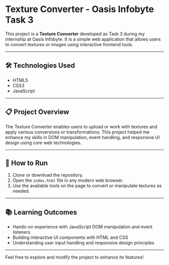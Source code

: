 # Texture Converter - Oasis Infobyte Task 3

This project is a **Texture Converter** developed as Task 3 during my internship at Oasis Infobyte. It is a simple web application that allows users to convert textures or images using interactive frontend tools.

---

## 🛠️ Technologies Used

- HTML5  
- CSS3  
- JavaScript

---

## 📋 Project Overview

The Texture Converter enables users to upload or work with textures and apply various conversions or transformations. This project helped me enhance my skills in DOM manipulation, event handling, and responsive UI design using core web technologies.

---

## 🚀 How to Run

1. Clone or download the repository.  
2. Open the `index.html` file in any modern web browser.  
3. Use the available tools on the page to convert or manipulate textures as needed.

---

## 📚 Learning Outcomes

- Hands-on experience with JavaScript DOM manipulation and event listeners  
- Building interactive UI components with HTML and CSS  
- Understanding user input handling and responsive design principles

---

Feel free to explore and modify the project to enhance its features!
